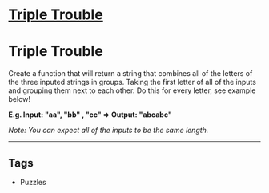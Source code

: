 # [Triple Trouble](https://www.codewars.com/kata/5704aea738428f4d30000914)

# Triple Trouble

Create a function that will return a string that combines all of the letters of the three inputed strings in groups. Taking the first letter of all of the inputs and grouping them next to each other. Do this for every letter, see example below!

**E.g. Input: "aa", "bb" , "cc" => Output: "abcabc"**

_Note: You can expect all of the inputs to be the same length._

---

## Tags

- Puzzles
